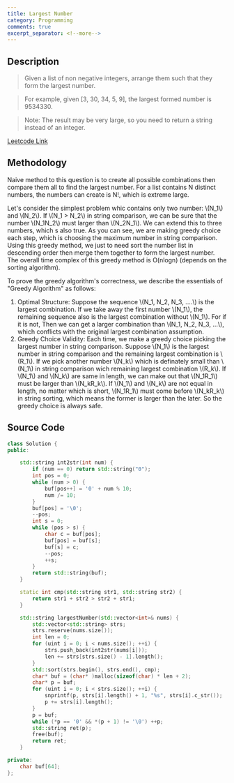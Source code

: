 ```yaml
---
title: Largest Number
category: Programming
comments: true
excerpt_separator: <!--more-->
---
```

## Description
>Given a list of non negative integers, arrange them such that they form the largest number.
<!--more-->

>For example, given [3, 30, 34, 5, 9], the largest formed number is 9534330.

>Note: The result may be very large, so you need to return a string instead of an integer.

[Leetcode Link](https://leetcode.com/problems/largest-number/#/description)

## Methodology
Naive method to this question is to create all possible combinations then compare them all to find the largest number. For a list contains N distinct numbers, the numbers can create is N!, which is extreme large.

Let's consider the simplest problem whic contains only two number: \\(N_1\\) and \\(N_2\\). If \\(N_1 > N_2\\) in string comparison, we can be sure that the number \\(N_1N_2\\) must larger than \\(N_2N_1\\). We can extend this to three numbers, which s also true. As you can see, we are making greedy choice each step, which is choosing the maximum number in string comparison. Using this greedy method, we just to need sort the number list in descending order then merge them together to form the largest number. The overall time complex of this greedy method is O(nlogn) (depends on the sorting algorithm).

To prove the greedy algorithm's correctness, we describe the essentials of "Greedy Algorithm" as follows:
1. Optimal Structure: Suppose the sequence \\(N_1, N_2, N_3, ....\\) is the largest combination. If we take away the first number \\(N_1\\), the remaining sequence also is the largest combination without \\(N_1\\). For if it is not, Then we can get a larger combination than \\(N_1, N_2, N_3, ...\\), which conflicts with the original largest combination assumption.
2. Greedy Choice Validity: Each time, we make a greedy choice picking the largest number in string comparison. Suppose \\(N_1\\) is the largest number in string comparison and the remaining largest combination is \\(R_1\\). If we pick another number \\(N_k\\) which is definately small than \\(N_1\\) in string comparison wich remaining largest combination \\(R_k\\). If \\(N_1\\) and \\(N_k\\) are same in length, we can make out that \\(N_1R_1\\) must be larger than \\(N_kR_k\\). If \\(N_1\\) and \\(N_k\\) are not equal in length, no matter which is short, \\(N_1R_1\\) must come before \\(N_kR_k\\) in string sorting, which means the former is larger than the later. So the greedy choice is always safe.

## Source Code
```C++
class Solution {
public:

    std::string int2str(int num) {
        if (num == 0) return std::string("0");
        int pos = 0;
        while (num > 0) {
            buf[pos++] = '0' + num % 10;
            num /= 10;
        }
        buf[pos] = '\0';
        --pos;
        int s = 0;
        while (pos > s) {
            char c = buf[pos];
            buf[pos] = buf[s];
            buf[s] = c;
            --pos;
            ++s;
        }
        return std::string(buf);
    }

    static int cmp(std::string str1, std::string str2) {
        return str1 + str2 > str2 + str1;
    }

    std::string largestNumber(std::vector<int>& nums) {
        std::vector<std::string> strs;
        strs.reserve(nums.size());
        int len = 0;
        for (uint i = 0; i < nums.size(); ++i) {
            strs.push_back(int2str(nums[i]));
            len += strs[strs.size() - 1].length();
        }
        std::sort(strs.begin(), strs.end(), cmp);
        char* buf = (char* )malloc(sizeof(char) * len + 2);
        char* p = buf;
        for (uint i = 0; i < strs.size(); ++i) {
            snprintf(p, strs[i].length() + 1, "%s", strs[i].c_str());
            p += strs[i].length();
        }
        p = buf;
        while (*p == '0' && *(p + 1) != '\0') ++p;
        std::string ret(p);
        free(buf);
        return ret;
    }

private:
    char buf[64];
};
```
